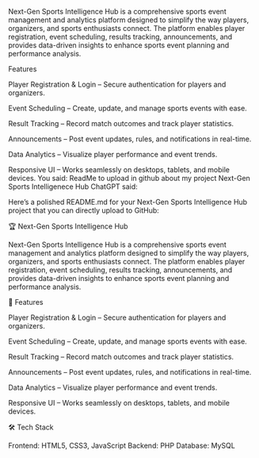 Next-Gen Sports Intelligence Hub is a comprehensive sports event management and analytics platform designed to simplify the way players, organizers, and sports enthusiasts connect. The platform enables player registration, event scheduling, results tracking, announcements, and provides data-driven insights to enhance sports event planning and performance analysis.

Features

Player Registration & Login – Secure authentication for players and organizers.

Event Scheduling – Create, update, and manage sports events with ease.

Result Tracking – Record match outcomes and track player statistics.

Announcements – Post event updates, rules, and notifications in real-time.

Data Analytics – Visualize player performance and event trends.

Responsive UI – Works seamlessly on desktops, tablets, and mobile devices.
You said:
ReadMe to upload in github about my project Next-Gen Sports Intelligenece Hub
ChatGPT said:

Here’s a polished README.md for your Next-Gen Sports Intelligence Hub project that you can directly upload to GitHub:

🏆 Next-Gen Sports Intelligence Hub

Next-Gen Sports Intelligence Hub is a comprehensive sports event management and analytics platform designed to simplify the way players, organizers, and sports enthusiasts connect. The platform enables player registration, event scheduling, results tracking, announcements, and provides data-driven insights to enhance sports event planning and performance analysis.

🚀 Features

Player Registration & Login – Secure authentication for players and organizers.

Event Scheduling – Create, update, and manage sports events with ease.

Result Tracking – Record match outcomes and track player statistics.

Announcements – Post event updates, rules, and notifications in real-time.

Data Analytics – Visualize player performance and event trends.

Responsive UI – Works seamlessly on desktops, tablets, and mobile devices.

🛠 Tech Stack

Frontend:
HTML5, CSS3, JavaScript
Backend:
PHP
Database:
MySQL
